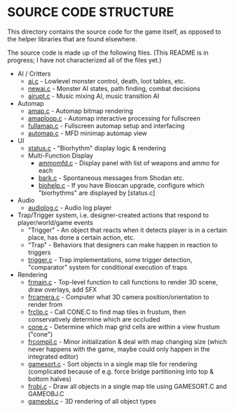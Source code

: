 SOURCE CODE STRUCTURE
=====================

This directory contains the source code for the game itself, as opposed to the helper libraries that are found elsewhere.

The source code is made up of the following files. (This README is in progress; I have not characterized all of the files yet.)

* AI / Critters
  * [ai.c](AI.C)              - Lowlevel monster control, death, loot tables, etc.
  * [newai.c](NEWAI.C)        - Monster AI states, path finding, combat decisions
  * [airupt.c](AIRUPT.C)      - Music mixing AI, music transition AI
* Automap
  * [amap.c](AMAP.C)          - Automap bitmap rendering
  * [amaploop.c](AMAPLOOP.C)  - Automap interactive processing for fullscreen
  * [fullamap.c](FULLAMAP.C)  - Fullscreen automap setup and interfacing
  * [automap.c](AUTOMAP.C)    - MFD minimap automap view
* UI
  * [status.c](STATUS.C)      - "Biorhythm" display logic & rendering
  * Multi-Function Display
    * [ammomfd.c](AMMOMFD.C)  - Display panel with list of weapons and ammo for each
    * [bark.c](BARK.C)        - Spontaneous messages from Shodan etc.
    * [biohelp.c](BIOHELP.C)  - If you have Bioscan upgrade, configure which "biorhythms" are displayed by [status.c]
* Audio
  * [audiolog.c](AUDIOLOG.C)  - Audio log player
* Trap/Trigger system, i.e. designer-created actions that respond to player/world/game events
  * "Trigger" - An object that reacts when it detects player is in a certain place, has done a certain action, etc.
  * "Trap" - Behaviors that designers can make happen in reaction to triggers
  * [trigger.c](TRIGGER.C)    - Trap implementations, some trigger detection, "comparator" system for conditional execution of traps
* Rendering
  * [frmain.c](FRMAIN.C)      - Top-level function to call functions to render 3D scene, draw overlays, add SFX
  * [frcamera.c](FRCAMERA.C)  - Computer what 3D camera position/orientation to render from
  * [frclip.c](FRCLIP.C)      - Call CONE.C to find map tiles in frustum, then conservatively determine which are occluded
  * [cone.c](CONE.C)          - Determine which map grid cells are within a view frustum ("cone")
  * [frcompil.c](FRCOMPIL.C)  - Minor initialization & deal with map changing size (which never happens with the game, maybe could only happen in the integrated editor)
  * [gamesort.c](GAMESORT.C)  - Sort objects in a single map tile for rendering (complicated because of e.g. force bridge partitioning into top & bottom halves)
  * [frobj.c](FROBJ.C)        - Draw all objects in a single map tile using GAMESORT.C and GAMEOBJ.C
  * [gameobj.c](GAMEOBJ.C)    - 3D rendering of all object types

<!--done A*.c, B*.c, trigger status frmain frcamera frclip cone frcompil gamesort frobj gameobj --!>
